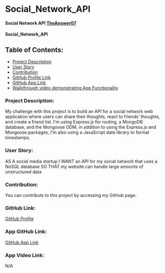 # Social_Network_API

#### Social Network API [TheAnswer07](https://github.com/TheAnswer07)

#### Social_Network_API

## Table of Contents:
* [Project Description](#project-description)
* [User Story](#username)
* [Contribution](#contribution)
* [GitHub Profile Link](#github-profile)
* [GitHub App Link](#app-github-link)
* [Walkthrough video demonstrating App Functionality](#app-video-link)


### Project Description:

My challenge with this project is to build an API for a social network web application where users can share their thoughts, react to friends’ thoughts, and create a friend list. I'm using Express.js for routing, a MongoDB database, and the Mongoose ODM, in addition to using the Express.js and Mongoose packages, I'm also using a JavaScript date library to format timestamps.

### User Story:

AS A social media startup
I WANT an API for my social network that uses a NoSQL database
SO THAT my website can handle large amounts of unstructured data

### Contribution:

You can contribute to this project by accessing my GitHub page.

### GitHub Link:

[GitHub Profile](https://github.com/TheAnswer07)

### App GitHub Link:

[GitHub App Link](https://theanswer07.github.io/Social_Network_API/)

### App Video Link:

N/A
